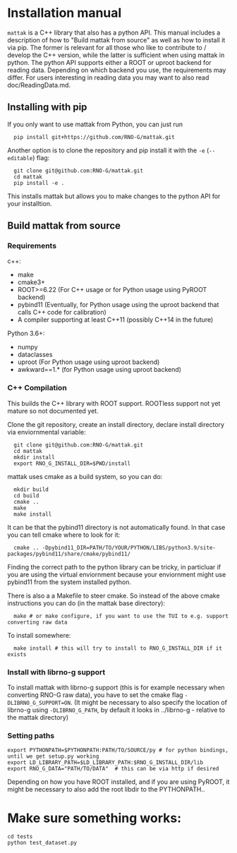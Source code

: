 # Installation manual

`mattak` is a C++ library that also has a python API. This manual includes a description of how to "Build mattak from source" as well as how to install it via pip. The former is relevant for all those who like to contribute to / develop the C++ version, while the latter is sufficient when using mattak in python. The python API supports either a ROOT or uproot backend for reading data. Depending on which backend you use, the requirements may differ. For users interesting in reading data you may want to also read doc/ReadingData.md.

## Installing with pip

If you only want to use mattak from Python, you can just run
```
  pip install git+https://github.com/RNO-G/mattak.git
```
Another option is to clone the repository and pip install it with the `-e` (`--editable`) flag:
```
  git clone git@github.com:RNO-G/mattak.git
  cd mattak
  pip install -e .
```
This installs mattak but allows you to make changes to the python API for your installtion.


## Build mattak from source

### Requirements

c++:
 - make
 - cmake3+
 - ROOT>=6.22 (For C++ usage or for Python usage using PyROOT backend)
 - pybind11 (Eventually, for Python usage using the uproot backend that calls C++ code for calibration)
 - A compiler supporting at least C++11  (possibly C++14 in the future)

Python 3.6+:
 - numpy
 - dataclasses
 - uproot  (For Python usage using uproot backend)
 - awkward==1.\* (for Python usage using uproot backend)


### C++ Compilation
This builds the C++ library with ROOT support. ROOTless support not yet mature so not documented yet.

Clone the git repository, create an install directory, declare install directory via enviornmental variable:
```
  git clone git@github.com:RNO-G/mattak.git
  cd mattak
  mkdir install
  export RNO_G_INSTALL_DIR=$PWD/install
```
mattak uses cmake as a build system, so you can do:
```
  mkdir build
  cd build
  cmake ..
  make
  make install
```
It can be that the pybind11 directory is not automatically found. In that case you can tell cmake where to look for it:
```
  cmake .. -Dpybind11_DIR=PATH/TO/YOUR/PYTHON/LIBS/python3.9/site-packages/pybind11/share/cmake/pybind11/
```
Finding the correct path to the python library can be tricky, in particluar if you are using the virtual enviornment because your enviornment might use pybind11 from the system installed python.

There is also a a Makefile to steer cmake. So instead of the above cmake instructions you can do (in the mattak base directory):
```
  make # or make configure, if you want to use the TUI to e.g. support converting raw data
```
To install somewhere:
```
  make install # this will try to install to RNO_G_INSTALL_DIR if it exists
```

### Install with librno-g support
To install mattak with librno-g support (this is for example necessary when converting RNO-G raw data), you have to set the cmake flag `-DLIBRNO_G_SUPPORT=ON`. (It might be necessary to also specify the location of librno-g using `-DLIBRNO_G_PATH`, by default it looks in ../librno-g - relative to the mattak directory)

### Setting paths

```
export PYTHONPATH=$PYTHONPATH:PATH/TO/SOURCE/py # for python bindings, until we get setup.py working
export LD_LIBRARY_PATH=$LD_LIBRARY_PATH:$RNO_G_INSTALL_DIR/lib
export RNO_G_DATA="PATH/TO/DATA"  # this can be via http if desired
```

Depending on how you have ROOT installed, and if you are using PyROOT, it might be necessary to also add the root libdir to the PYTHONPATH..

# Make sure something works:
```
cd tests
python test_dataset.py
```
